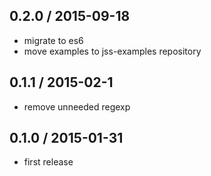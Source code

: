 ## 0.2.0 / 2015-09-18

- migrate to es6
- move examples to jss-examples repository

## 0.1.1 / 2015-02-1

- remove unneeded regexp

## 0.1.0 / 2015-01-31

- first release
